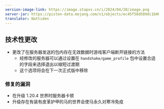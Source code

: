 ```yaml
---
version-image-link: https://image.stapxs.cn/i/2024/04/20/image.png
server-jar: https://piston-data.mojang.com/v1/objects/ec45f58d589dc1b00b25c6798dd10d2af70867e5/server.jar
translator: Nattiden
---
```

## 技术性更改
* 更改了在服务器发送的包内存在无效数据时游戏客户端断开链接的方法
    * 经修改的服务器可以通过设置在 `handshake/game_profile` 包中设置合适的字段来选择退出以缩短过渡期
    * 这个选项将会在下一次正式版中移除

### 修复的漏洞
* 在升级 1.20.4 世界时服务器卡顿
* 升级存在有装有皮革护甲的马的世界会使马永久对寒冷免疫